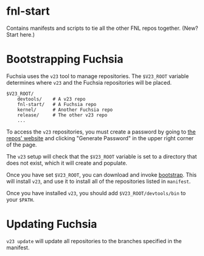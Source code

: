 # fnl-start
Contains manifests and scripts to tie all the other FNL repos together.  (New?
Start here.)

# Bootstrapping Fuchsia
Fuchsia uses the `v23` tool to manage repositories. The `$V23_ROOT` variable
determines where `v23` and the Fuchsia repositories will be placed.

```
$V23_ROOT/
    devtools/    # A v23 repo
    fnl-start/   # A Fuchsia repo
    kernel/      # Another Fuchsia repo
    release/     # The other v23 repo
    ...
```

To access the `v23` repositories, you must create a password by going to
[the repos' website](https://vanadium.googlesource.com) and clicking "Generate
Password" in the upper right corner of the page.

The `v23` setup will check that the `$V23_ROOT` variable is set to a directory
that does not exist, which it will create and populate.

Once you have set `$V23_ROOT`, you can download and invoke
[bootstrap](https://raw.githubusercontent.com/effenel/fnl-start/bootstrap/bootstrap).
This will install `v23`, and use it to install all of the repositories listed in
`manifest`.

Once you have installed `v23`, you should add `$V23_ROOT/devtools/bin` to your
`$PATH`.

# Updating Fuchsia

`v23 update` will update all repositories to the branches specified in the
manifest.
